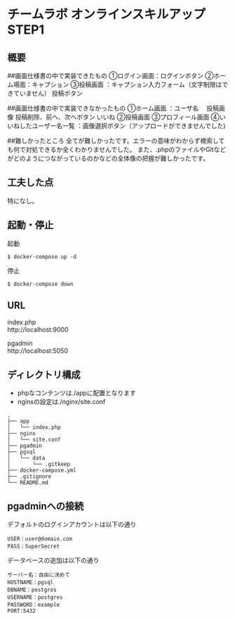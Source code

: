 # チームラボ オンラインスキルアップSTEP1

## 概要

##画面仕様書の中で実装できたもの
①ログイン画面：ログインボタン
②ホーム場面：キャプション
③投稿画面
：キャプション入力フォーム（文字制限はできていません）
  投稿ボタン

##画面仕様書の中で実装できなかったもの
①ホーム画面
：ユーザ名
　投稿画像
  投稿削除、前へ、次へボタン
  いいね
②投稿画面
③プロフィール画面
④いいねしたユーザー名一覧
：画像選択ボタン（アップロードができませんでした)

##難しかったところ 
全てが難しかったです。エラーの意味がわからず検索しても何で対処できるか全くわかりませんでした。
また、.phpのファイルやGitなどがどのようにつながっているのかなどの全体像の把握が難しかったです。

## 工夫した点
特になし。

## 起動・停止

起動
```
$ docker-compose up -d
```

停止
```
$ docker-compose down
```

## URL

index.php  
http://localhost:9000

pgadmin  
http://localhost:5050


## ディレクトリ構成
* phpなコンテンツは./appに配置となります
* nginxの設定は./nginx/site.conf

```
.
├── app
│   └── index.php
├── nginx
│   └── site.conf
├── pgadmin
├── pgsql
│   └── data
│       └── .gitkeep
├── docker-compose.yml
├── .gitignore
└── README.md
```

## pgadminへの接続
デフォルトのログインアカウントは以下の通り
```
USER：user@domain.com
PASS：SuperSecret
```

データベースの追加は以下の通り
```
サーバー名：自由に決めて
HOSTNAME：pgsql
DBNAME：postgres
USERNAME：postgres
PASSWORD：example
PORT:5432
```
